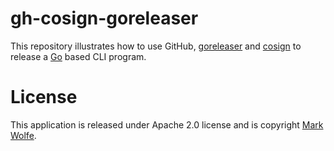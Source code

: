 # gh-cosign-goreleaser

This repository illustrates how to use GitHub, [goreleaser](https://goreleaser.com/) and [cosign](https://docs.sigstore.dev) to release a [Go](https://go.dev) based CLI program.

# License

This application is released under Apache 2.0 license and is copyright [Mark Wolfe](https://www.wolfe.id.au).